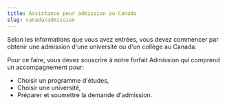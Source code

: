 ```yaml
---
title: Assistance pour admission au Canada
slug: canada/admission
---
```

Selon les informations que vous avez entrées, vous devez commencer par obtenir une admission d'une université ou d'un collège au Canada.

Pour ce faire, vous devez souscrire à notre forfait Admission qui comprend un accompagnement pour:
- Choisir un programme d'études,
- Choisir une université,
- Préparer et soumettre la demande d'admission.